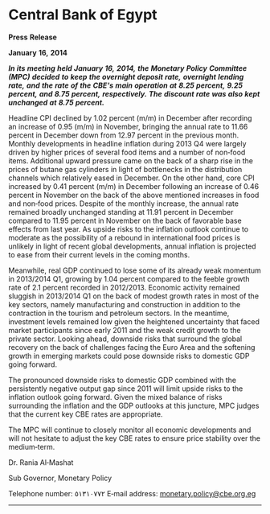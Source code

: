 # Central Bank of Egypt 

**Press** **Release**

**January** **16,** **2014**

**_In_** **_its_** **_meeting_** **_held_** **_January_** **_16,_** **_2014,_** **_the_** **_Monetary_** **_Policy_** **_Committee_** **_(MPC)_** **_decided_** **_to_**
**_keep_** **_the_** **_overnight_** **_deposit_** **_rate,_** **_overnight_** **_lending_** **_rate,_** **_and_** **_the_** **_rate_** **_of_** **_the_** **_CBE's_** **_main_**
**_operation_** **_at_** **_8.25_** **_percent,_** **_9.25_** **_percent,_** **_and_** **_8.75_** **_percent,_** **_respectively._** **_The_** **_discount_** **_rate_**
**_was_** **_also_** **_kept_** **_unchanged_** **_at_** **_8.75_** **_percent._**

Headline CPI declined by 1.02 percent (m/m) in December after recording an increase of
0.95 (m/m) in November, bringing the annual rate to 11.66 percent in December down
from 12.97 percent in the previous month. Monthly developments in headline inflation
during 2013 Q4 were largely driven by higher prices of several food items and a number of
non‐food items. Additional upward pressure came on the back of a sharp rise in the prices
of butane gas cylinders in light of bottlenecks in the distribution channels which relatively
eased in December. On the other hand, core CPI increased by 0.41 percent (m/m) in
December following an increase of 0.46 percent in November on the back of the above
mentioned increases in food and non‐food prices. Despite of the monthly increase, the
annual rate remained broadly unchanged standing at 11.91 percent in December
compared to 11.95 percent in November on the back of favorable base effects from last
year. As upside risks to the inflation outlook continue to moderate as the possibility of a
rebound in international food prices is unlikely in light of recent global developments,
annual inflation is projected to ease from their current levels in the coming months.

Meanwhile, real GDP continued to lose some of its already weak momentum in 2013/2014
Q1, growing by 1.04 percent compared to the feeble growth rate of 2.1 percent recorded
in 2012/2013. Economic activity remained sluggish in 2013/2014 Q1 on the back of
modest growth rates in most of the key sectors, namely manufacturing and construction
in addition to the contraction in the tourism and petroleum sectors. In the meantime,
investment levels remained low given the heightened uncertainty that faced market
participants since early 2011 and the weak credit growth to the private sector. Looking
ahead, downside risks that surround the global recovery on the back of challenges facing
the Euro Area and the softening growth in emerging markets could pose downside risks to
domestic GDP going forward.

The pronounced downside risks to domestic GDP combined with the persistently negative
output gap since 2011 will limit upside risks to the inflation outlook going forward. Given
the mixed balance of risks surrounding the inflation and the GDP outlooks at this juncture,
MPC judges that the current key CBE rates are appropriate.

The MPC will continue to closely monitor all economic developments and will not hesitate
to adjust the key CBE rates to ensure price stability over the medium‐term.

Dr. Rania Al‐Mashat

Sub Governor, Monetary Policy

Telephone number: ٥١٣١٠٧٧٢
E‐mail address: monetary.policy@cbe.org.eg


-----


